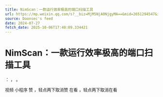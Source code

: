 ```yaml
---
title: NimScan：一款运行效率极高的端口扫描工具
url: https://mp.weixin.qq.com/s?__biz=MjM5NjA0NjgyMA==&mid=2651294547&idx=4&sn=33e306aee4a90e6817dadb7137bb6bb5
source: Doonsec's feed
date: 2024-07-27
fetch_date: 2025-10-06T17:40:09.334421
---
```


# NimScan：一款运行效率极高的端口扫描工具

：
，
。

视频
小程序
赞
，轻点两下取消赞
在看
，轻点两下取消在看
